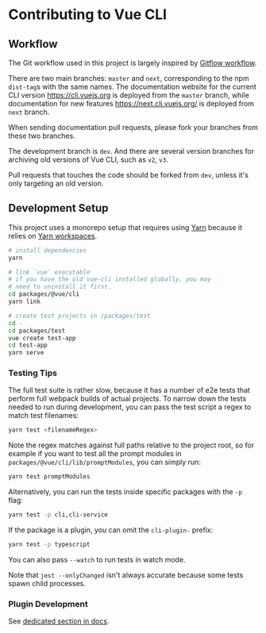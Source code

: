 # Contributing to Vue CLI

## Workflow

The Git workflow used in this project is largely inspired by [Gitflow workflow](https://www.atlassian.com/git/tutorials/comparing-workflows/gitflow-workflow).

There are two main branches: `master` and `next`, corresponding to the npm `dist-tag`s with the same names.
The documentation website for the current CLI version <https://cli.vuejs.org> is deployed from the `master` branch, while documentation for new features <https://next.cli.vuejs.org/> is deployed from `next` branch.

When sending documentation pull requests, please fork your branches from these two branches.

The development branch is `dev`.
And there are several version branches for archiving old versions of Vue CLI, such as `v2`, `v3`.

Pull requests that touches the code should be forked from `dev`, unless it's only targeting an old version.

## Development Setup

This project uses a monorepo setup that requires using [Yarn](https://yarnpkg.com) because it relies on [Yarn workspaces](https://yarnpkg.com/blog/2017/08/02/introducing-workspaces/).

``` sh
# install dependencies
yarn

# link `vue` executable
# if you have the old vue-cli installed globally, you may
# need to uninstall it first.
cd packages/@vue/cli
yarn link

# create test projects in /packages/test
cd -
cd packages/test
vue create test-app
cd test-app
yarn serve
```

### Testing Tips

The full test suite is rather slow, because it has a number of e2e tests that perform full webpack builds of actual projects. To narrow down the tests needed to run during development, you can pass the test script a regex to match test filenames:

``` sh
yarn test <filenameRegex>
```

Note the regex matches against full paths relative to the project root, so for example if you want to test all the prompt modules in `packages/@vue/cli/lib/promptModules`, you can simply run:

``` sh
yarn test promptModules
```

Alternatively, you can run the tests inside specific packages with the `-p` flag:

``` sh
yarn test -p cli,cli-service
```

If the package is a plugin, you can omit the `cli-plugin-` prefix:

``` sh
yarn test -p typescript
```

You can also pass `--watch` to run tests in watch mode.

Note that `jest --onlyChanged` isn't always accurate because some tests spawn child processes.

### Plugin Development

See [dedicated section in docs](https://cli.vuejs.org/dev-guide/plugin-dev.html).
